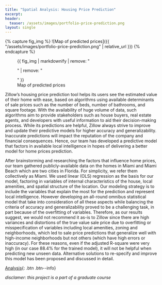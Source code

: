 ```yaml
---
title: "Spatial Analysis: Housing Price Prediction"
excerpt: 
header:
  teaser: /assets/images/portfolio-price-prediction.png
layout: single
---
```

{% capture fig_img %}
![Map of predicted prices]({{ "/assets/images/portfolio-price-prediction.png" | relative_url }})
{% endcapture %}

<figure>
  {{ fig_img | markdownify | remove: "<p>" | remove: "</p>" }}
  <figcaption>Map of predicted prices</figcaption>
</figure>

Zillow’s housing price prediction tool helps its users see the estimated value of their home with ease, based on algorithms using available determinants of sale prices such as the number of beds, number of bathrooms, and square footage. With the availability of huge volume of data, such algorithms aim to provide stakeholders such as house buyers, real estate agents, and developers with useful information to aid their decision-making process. While its predictions are helpful, Zillow always strive to improve and update their predictive models for higher accuracy and generalizability. Inaccurate predictions will impact the reputation of the company and financial consequences. Hence, our team has developed a predictive model that factors in available local intelligence in hopes of delivering a better model for home prices prediction.

After brainstorming and researching the factors that influence home prices, our team gathered publicly-available data on the homes in Miami and Miami Beach which are two cities in Florida. For simplicity, we refer them collectively as Miami. We used linear (OLS) regression as the basis for our model, factoring in variables of internal characteristics of the house, local amenities, and spatial structure of the location. Our modeling strategy is to include the variables that explain the most for the prediction and represent local intelligence. However developing an all-round omnibus statistical model that take into consideration of all these aspects while balancing the criteria of accuracy and generalizability proved to be a challenging task, in part because of the overfitting of variables. Therefore, as our results suggest, we would not recommend it as-is to Zillow since there are high variances and distortions of the true value sale price due to overfitting or misspecification of variables including local amenities, zoning and neighborhoods, which led to sale price predictions that generalize well with high-income neighborhoods but not others (which have high errors or inaccuracy). For these reasons, even if the adjusted R-square were very high (in our case 88.4% for the trained model), it will not be helpful when predicting new unseen data. Alternative solutions to re-specify and improve this model has been proposed and discussed in detail.

[Analysis](https://gillianzhaoxz.github.io/508_html/MiamiHomePricePredict.html){: .btn .btn--info}

_disclamer: this project is a part of a graduate course_